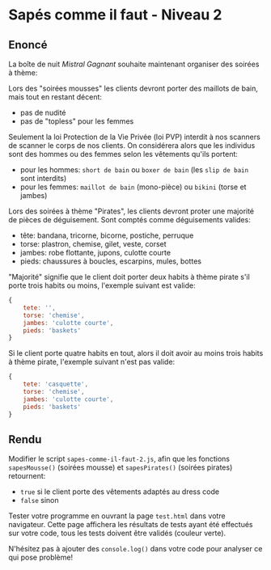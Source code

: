 # Sapés comme il faut - Niveau 2

## Enoncé

La boîte de nuit *Mistral Gagnant* souhaite maintenant organiser des soirées à thème:

Lors des "soirées mousses" les clients devront porter des maillots de bain, mais tout en restant décent:

- pas de nudité
- pas de "topless" pour les femmes

Seulement la loi Protection de la Vie Privée (loi PVP) interdit à nos scanners de scanner le corps de nos clients. On considérera alors que les individus sont des hommes ou des femmes selon les vêtements qu'ils portent:

- pour les hommes: `short de bain` ou `boxer de bain` (les `slip de bain` sont interdits)
- pour les femmes: `maillot de bain` (mono-pièce) ou `bikini` (torse et jambes)

Lors des soirées à thème "Pirates", les clients devront proter une majorité de pièces de déguisement. Sont comptés comme déguisements valides:

- tête: bandana, tricorne, bicorne, postiche, perruque
- torse: plastron, chemise, gilet, veste, corset
- jambes: robe flottante, jupons, culotte courte
- pieds: chaussures à boucles, escarpins, mules, bottes

"Majorité" signifie que le client doit porter deux habits à thème pirate s'il porte trois habits ou moins, l'exemple suivant est valide:

```javascript
{
    tete: '',
    torse: 'chemise',
    jambes: 'culotte courte',
    pieds: 'baskets'
}
```

Si le client porte quatre habits en tout, alors il doit avoir au moins trois habits à thème pirate, l'exemple suivant n'est pas valide:

```javascript
{
    tete: 'casquette',
    torse: 'chemise',
    jambes: 'culotte courte',
    pieds: 'baskets'
}
```

## Rendu

Modifier le script `sapes-comme-il-faut-2.js`, afin que les fonctions `sapesMousse()` (soirées mousse) et `sapesPirates()` (soirées pirates) retournent:

- `true` si le client porte des vêtements adaptés au dress code
- `false` sinon

Tester votre programme en ouvrant la page `test.html` dans votre navigateur. Cette page affichera les résultats de tests ayant été effectués sur votre code, tous les tests doivent être validés (couleur verte).

N'hésitez pas à ajouter des `console.log()` dans votre code pour analyser ce qui pose problème!